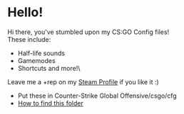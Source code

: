 # Hello!
Hi there, you've stumbled upon my CS:GO Config files!\
These include: 
- Half-life sounds
- Gamemodes
- Shortcuts and more!\
  
Leave me a +rep on my [Steam Profile](https://steamcommunity.com/id/limatt/) if you like it :)
   
- Put these in Counter-Strike Global Offensive/csgo/cfg
- [How to find this folder](https://blog.leetify.com/csgo-config-location/)
